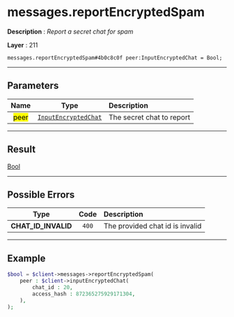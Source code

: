 # messages.reportEncryptedSpam

**Description** : *Report a secret chat for spam*

**Layer** : 211

```tl
messages.reportEncryptedSpam#4b0c8c0f peer:InputEncryptedChat = Bool;
```

---

## Parameters

| Name | Type | Description |
| :---: | :---: | :--- |
| <mark>peer</mark> | [`InputEncryptedChat`](type/InputEncryptedChat) | The secret chat to report |

---

## Result

[Bool](type/Bool)

---

## Possible Errors

| Type | Code | Description |
| :---: | :---: | :--- |
| **CHAT_ID_INVALID** | `400` | The provided chat id is invalid |

---

## Example

```php
$bool = $client->messages->reportEncryptedSpam(
	peer : $client->inputEncryptedChat(
		chat_id : 20,
		access_hash : 872365275929171304,
	),
);
```